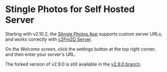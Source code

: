# Stingle Photos for Self Hosted Server

Starting with v2.10.2, the [Stingle Photos App](https://github.com/stingle/stingle-photos-android) supports custom server URLs, and works correctly with [c2FmZQ Server](https://c2FmZQ.org).

On the _Welcome screen_, click the settings button at the top right corner, and then enter your server's URL.

The forked version of v2.9.0 is still available in the [v2.9.0 branch](https://github.com/c2FmZQ/stingle-photos-for-self-hosted-server/tree/v2.9.0).
